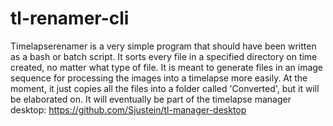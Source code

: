 # tl-renamer-cli
Timelapserenamer is a very simple program that should have been written as a bash or batch script.
It sorts every file in a specified directory on time created, no matter what type of file. It is meant to generate files in an image sequence for processing the images into a timelapse more easily.
At the moment, it just copies all the files into a folder called 'Converted', but it will be elaborated on.
It will eventually be part of the timelapse manager desktop: https://github.com/Sjustein/tl-manager-desktop
